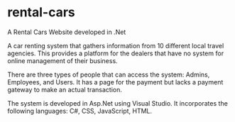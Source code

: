 # rental-cars
A Rental Cars Website developed in .Net

A car renting system that gathers information from 10 different local travel agencies. This provides a platform for the dealers that have no system for online management of their business.

There are three types of people that can access the system: Admins, Employees, and Users.
It has a page for the payment but lacks a payment gateway to make an actual transaction.

The system is developed in Asp.Net using Visual Studio.
It incorporates the following languages: C#, CSS, JavaScript, HTML.
